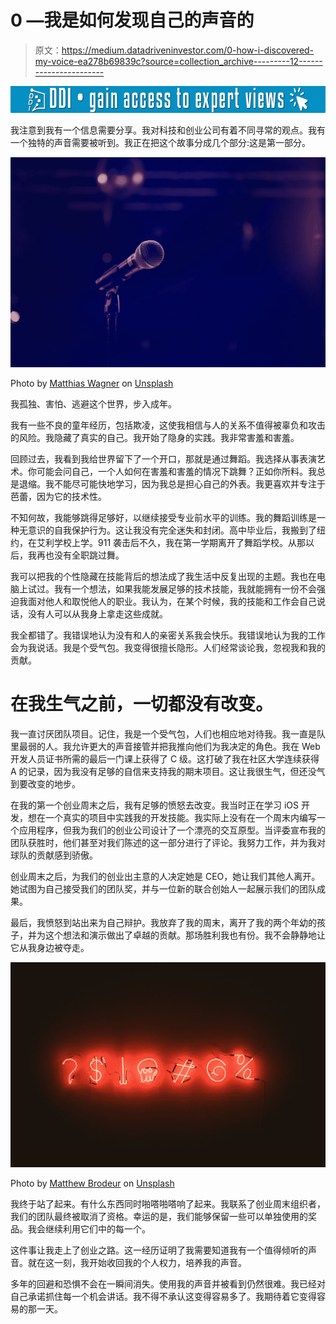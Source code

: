 # 0 —我是如何发现自己的声音的

> 原文：<https://medium.datadriveninvestor.com/0-how-i-discovered-my-voice-ea278b69839c?source=collection_archive---------12----------------------->

[![](img/91c75dd5f0337f573324bd1d2ae6a5d1.png)](http://www.track.datadriveninvestor.com/1B9E)

我注意到我有一个信息需要分享。我对科技和创业公司有着不同寻常的观点。我有一个独特的声音需要被听到。我正在把这个故事分成几个部分:这是第一部分。

![](img/33d93ec346c6ca3720c8dfb6f601d674.png)

Photo by [Matthias Wagner](https://unsplash.com/photos/QrqeusbpFMM?utm_source=unsplash&utm_medium=referral&utm_content=creditCopyText) on [Unsplash](https://unsplash.com/search/photos/sound?utm_source=unsplash&utm_medium=referral&utm_content=creditCopyText)

我孤独、害怕、逃避这个世界，步入成年。

我有一些不良的童年经历，包括欺凌，这使我相信与人的关系不值得被辜负和攻击的风险。我隐藏了真实的自己。我开始了隐身的实践。我非常害羞和害羞。

回顾过去，我看到我给世界留下了一个开口，那就是通过舞蹈。我选择从事表演艺术。你可能会问自己，一个人如何在害羞和害羞的情况下跳舞？正如你所料。我总是退缩。我不能尽可能快地学习，因为我总是担心自己的外表。我更喜欢并专注于芭蕾，因为它的技术性。

不知何故，我能够跳得足够好，以继续接受专业前水平的训练。我的舞蹈训练是一种无意识的自我保护行为。这让我没有完全迷失和封闭。高中毕业后，我搬到了纽约，在艾利学校上学。911 袭击后不久，我在第一学期离开了舞蹈学校。从那以后，我再也没有全职跳过舞。

我可以把我的个性隐藏在技能背后的想法成了我生活中反复出现的主题。我也在电脑上试过。我有一个想法，如果我能发展足够的技术技能，我就能拥有一份不会强迫我面对他人和取悦他人的职业。我认为，在某个时候，我的技能和工作会自己说话，没有人可以从我身上拿走这些成就。

我全都错了。我错误地认为没有和人的亲密关系我会快乐。我错误地认为我的工作会为我说话。我是个受气包。我变得很擅长隐形。人们经常谈论我，忽视我和我的贡献。

# 在我生气之前，一切都没有改变。

我一直讨厌团队项目。记住，我是一个受气包，人们也相应地对待我。我一直是队里最弱的人。我允许更大的声音接管并把我推向他们为我决定的角色。我在 Web 开发人员证书所需的最后一门课上获得了 C 级。这打破了我在社区大学连续获得 A 的记录，因为我没有足够的自信来支持我的期末项目。这让我很生气，但还没气到要改变的地步。

在我的第一个创业周末之后，我有足够的愤怒去改变。我当时正在学习 iOS 开发，想在一个真实的项目中实践我的开发技能。我实际上没有在一个周末内编写一个应用程序，但我为我们的创业公司设计了一个漂亮的交互原型。当评委宣布我的团队获胜时，他们甚至对我们陈述的这一部分进行了评论。我努力工作，并为我对球队的贡献感到骄傲。

创业周末之后，为我们的创业出主意的人决定她是 CEO，她让我们其他人离开。她试图为自己接受我们的团队奖，并与一位新的联合创始人一起展示我们的团队成果。

最后，我愤怒到站出来为自己辩护。我放弃了我的周末，离开了我的两个年幼的孩子，并为这个想法和演示做出了卓越的贡献。那场胜利我也有份。我不会静静地让它从我身边被夺走。

![](img/2d8e4e0fc2888751e02cedfa7aab90de.png)

Photo by [Matthew Brodeur](https://unsplash.com/photos/zEFyM4sulJ8?utm_source=unsplash&utm_medium=referral&utm_content=creditCopyText) on [Unsplash](https://unsplash.com/search/photos/angry?utm_source=unsplash&utm_medium=referral&utm_content=creditCopyText)

我终于站了起来。有什么东西同时啪嗒啪嗒响了起来。我联系了创业周末组织者，我们的团队最终被取消了资格。幸运的是，我们能够保留一些可以单独使用的奖品。我会继续利用它们中的每一个。

这件事让我走上了创业之路。这一经历证明了我需要知道我有一个值得倾听的声音。就在这一刻，我开始收回我的个人权力，培养我的声音。

多年的回避和恐惧不会在一瞬间消失。使用我的声音并被看到仍然很难。我已经对自己承诺抓住每一个机会讲话。我不得不承认这变得容易多了。我期待着它变得容易的那一天。